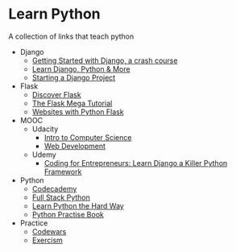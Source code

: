 # Learn Python

A collection of links that teach python

- Django
    - [Getting Started with Django, a crash course](https://www.youtube.com/watch?v=KZHXjGP71kQ)
    - [Learn Django, Python & More](https://godjango.com/)
    - [Starting a Django Project](https://realpython.com/learn/start-django/)
- Flask
    - [Discover Flask](https://github.com/realpython/discover-flask)
    - [The Flask Mega Tutorial](http://blog.miguelgrinberg.com/post/the-flask-mega-tutorial-part-i-hello-world)
    - [Websites with Python Flask](http://opentechschool.github.io/python-flask/)
- MOOC
    - Udacity
        - [Intro to Computer Science](https://www.udacity.com/course/cs101)
        - [Web Development](https://www.udacity.com/course/cs253)
    - Udemy
        - [Coding for Entrepreneurs: Learn Django a Killer Python Framework](https://www.udemy.com/coding-for-entrepreneurs/)
- Python
    - [Codecademy](http://www.codecademy.com/tracks/python)
    - [Full Stack Python](http://www.fullstackpython.com/)
    - [Learn Python the Hard Way](http://learnpythonthehardway.org/book/)
    - [Python Practise Book](http://anandology.com/python-practice-book/index.html)
- Practice
    - [Codewars](http://www.codewars.com/)
    - [Exercism](http://exercism.io/)

